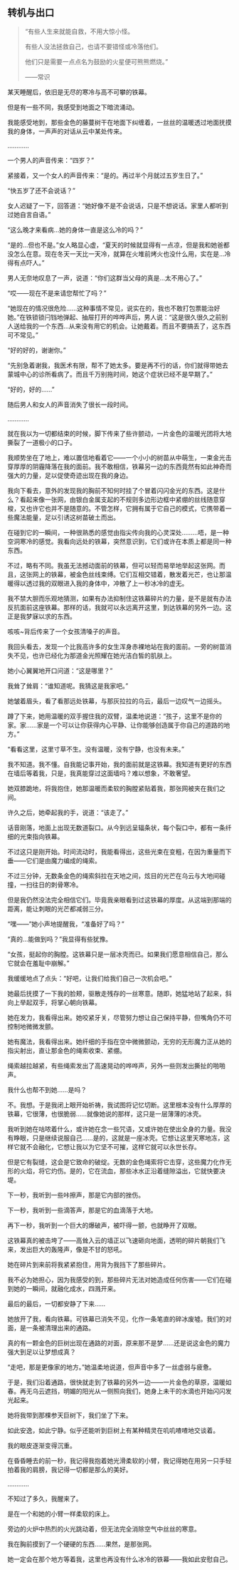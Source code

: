 ## 转机与出口

> “有些人生来就能自救，不用大惊小怪。
>
> 有些人没法拯救自己，也请不要错怪或冷落他们。
>
> 他们只是需要一点点名为鼓励的火星便可熊熊燃烧。”
>
> ——常识

某天睡醒后，依旧是无尽的寒冷与高不可攀的铁幕。

但是有一些不同，我感受到地面之下暗流涌动。

我能感受地到，那些金色的藤蔓树干在地面下纠缠着，一丝丝的温暖透过地面抚摸我的身体，一声声的对话从云中某处传来。

…………

一个男人的声音传来：“四岁？”

紧接着，又一个女人的声音传来：“是的。再过半个月就过五岁生日了。”

“快五岁了还不会说话？”

女人迟疑了一下，回答道：“她好像不是不会说话，只是不想说话。家里人都听到过她自言自语。”

“这么晚才来看病…她的身体一直是这么冷的吗？”

“是的…但也不是。”女人略显心虚，“夏天的时候就显得有一点凉，但是我和她爸都没怎么在意。现在冬天一天比一天冷，就算在火堆前烤火也没什么用，实在是…冷得有点吓人。”

男人无奈地叹息了一声，说道：“你们这群当父母的真是…太不用心了。”

“哎——现在不是来请您帮忙了吗？”

“她现在的情况很危险……这种事情不常见，说实在的，我也不敢打包票能治好她。”在铁锁锁闩铛地弹起、抽屉打开的哗哗声后，男人说：“这是很久很久之前别人送给我的一个东西…从来没有用它的机会。让她戴着。而且不要搞丢了，这东西可不常见。”

“好的好的，谢谢你。”

“先别急着谢我，我医术有限，帮不了她太多。要是再不行的话，你们就得带她去蒙城中心的诊所看病了。而且千万别拖时间，她这个症状已经不是早期了。”

“好的，好的……”

随后男人和女人的声音消失了很长一段时间。

…………

就在我以为一切都结束的时候，脚下传来了些许颤动，一片金色的温暖光团将大地撕裂了一道极小的口子。

我顺势坐在了地上，难以置信地看着它——一个小小的树苗从中萌生，一束金光击穿厚厚的阴霾降落在我的面前。我不敢相信，铁幕另一边的东西竟然有如此神奇而强大的力量，足以促使奇迹出现在我的身边。

我向下看去，意外的发现我的胸前不知何时挂了个冒着闪闪金光的东西。这是什么？看起来像一张网，由银白金属支起的不规则多边形边框中紧绷的丝线随意穿梭，又也许它也并不是随意的。不管怎样，它拥有属于它自己的模式，它携带着一些魔法能量，足以引诱这树苗破土而出。

在碰到它的一瞬间，一种很熟悉的感觉由指尖传向我的心灵深处………唔，是一种空洞寒冷的感觉。我看向远处的铁幕，突然意识到，它们或许在本质上都是同一种东西。

不过，略有不同。我虽无法撼动面前的铁幕，但可以轻而易举地举起这张网。而且，这张网上的铁幕，被金色丝线束缚。它们互相交错着，散发着光芒，也让那温暖得以透过我的双眼进入我的身体中，冲散了上一秒冰冷的虚无。

我不禁大胆而乐观地猜测，如果有办法抑制住这铁幕碎片的力量，是不是就有办法反抗面前这座铁幕。那样的话，我就可以永远离开这里，到达铁幕的另外一边。这正是我梦寐以求的东西。

咳咳~背后传来了一个女孩清嗓子的声音。

我回头看去，发现一个比我高许多的女生浑身赤裸地站在我的面前。一旁的树苗消失不见，也许已经化为那道金光照耀在她光洁白皙的肌肤上。

她小心翼翼地开口问道：“这是哪里？”

我耸了耸肩：“谁知道呢。我猜这是我家吧。”

她皱着眉头，看了看那远处铁幕，与那灰拉拉的乌云，最后一边叹气一边摇头。

蹲了下来，她用温暖的双手握住我的双臂，温柔地说道：“孩子，这里不是你的家。家……家是一个可以让你获得内心平静、让你能够创造属于你自己的道路的地方。”

“看看这里，这里寸草不生。没有温暖，没有宁静，也没有未来。”

我不知道。我不懂。自我能记事开始，我的面前就是这铁幕。我知道有更好的东西在墙后等着我，只是，我真能穿过这面墙吗？难以想象，不敢奢望。

她双膝跪地，将我抱住，她那温暖而柔软的胸膛紧贴着我，那张网被夹在我们之间。

许久之后，她牵起我的手，说道：“该走了。”

话音刚落，地面上出现无数道裂口。从今到远呈辐条状，每个裂口中，都有一条纤细的光束指向铁幕。

不过这只是刚开始。时间流动时，我能看得出，这些光束在变粗，在因为重量而下垂——它们是由魔力编成的绳索。

不过三分钟，无数条金色的绳索斜拉在天地之间，炫目的光芒在乌云与大地间碰撞，一扫往日的刺骨寒冷。

但是我仍然没法完全相信它们。毕竟我亲眼看到过这铁幕的厚度。从这端到那端的距离，能让刺眼的光芒都减弱三分。

“嘿——”她小声地提醒我，“准备好了吗？”

“真的…能做到吗？”我显得有些犹豫。

“女孩，挺起你的胸膛。这铁幕只是一层冰壳而已。如果我们愿意相信自己，那么它就会在羞耻中崩解。”

我缓缓地点了点头：“好吧，让我们给我们自己一次机会吧。”

她最后抚摸了一下我的脸颊，驱散走残存的一丝寒意。随即，她猛地站了起来，斜向上举起双手，将掌心朝向铁幕。

她在发力，我看得出来。她咬紧牙关，尽管努力想让自己保持平静，但嘴角仍不可控制地微微发颤。

她有魔法，我看得出来。她纤细的手指在空中微微颤动，无穷的无形魔力正从她的指尖射出，直让那金色的绳索收束、紧绷。

绳索越拉越紧，有些绳索发出了高速晃动的哗哗声，另外一些则发出撕扯的啪啪声。

我什么也帮不到她……是吗？

不。我想。于是我闭上眼开始祈祷，我试图将记忆切断。这里根本没有什么厚厚的铁幕，它很薄，也很脆弱……就像她说的那样，这只是一层薄薄的冰壳。

我听到她在咕哝着什么，或许她在念一些咒语，又或许她在使出全身的力量。我没有睁眼，只是继续说服自己……是的，这就是一座冰壳。它想让这里天寒地冻，这样它就不会融化，它想让我以为它坚不可摧，这样它就可以永世长存。

但是它有裂缝，这会是它致命的破绽。无数的金色绳索将它击穿，这些魔力化作无形的火焰，将它灼伤。是的，它在流血，那些冰水正沿着缝隙溢出，它就快要决堤。

下一秒，我听到一些咔擦声，那是它内部的挫伤。

下一秒，我听到一些滴答声，那是它的血滴落于大地。

再下一秒，我听到一个巨大的爆破声，被吓得一颤，也就睁开了双眼。

这铁幕真的被击垮了——高耸入云的墙正以飞速砸向地面，透明的碎片朝我们飞来，发出巨大的轰隆声，像是不甘的怒吼。

她在碎片到来前将我紧紧抱住，用背为我挡下了那些碎片。

我不必为她担心，因为我感受的到，那些碎片无法对她造成任何伤害——它们在碰到她的一瞬间，就融化成水，四溅开来。

最后的最后，一切都安静了下来……

她放开了我，看向铁幕。可铁幕已消失不见，化作一条笔直的碎冰废墟。我们的对面，是一条被清理出来的通路。

真的有一颗金色的巨树出现在通路的对面，原来那不是梦……还是说这金色的魔力强大到足以让梦想成真？

“走吧，那是更像家的地方。”她温柔地说道，但声音中多了一丝虚弱与疲惫。

于是，我们沿着通路，很快就走到了铁幕的另外一边——一片金色的草原，温暖如春。再无乌云遮挡，明媚的阳光从一侧照向我们，她身上未干的水滴也开始闪闪发光起来。

她将我带到那棵参天巨树下，我们坐了下来。

如此安逸，如此宁静。似乎还能听到巨树上有某种精灵在叽叽喳喳地交谈着。

我的眼皮逐渐变得沉重。

在昏昏睡去的前一秒，我记得我抱着她光滑柔软的小臂，我记得她在用另一只手轻拍着我的肩膀，我记得一切都是那么的美好。

…………

不知过了多久，我醒来了。

是在一个和她的小臂一样柔软的床上。

旁边的火炉中热烈的火光跳动着，但无法完全消除空气中丝丝的寒意。

我在胸前摸到了一个硬硬的东西……果然，是那张网。

她一定会在那个地方等着我，这里也再没有什么冰冷的铁幕——我如此安慰自己。
